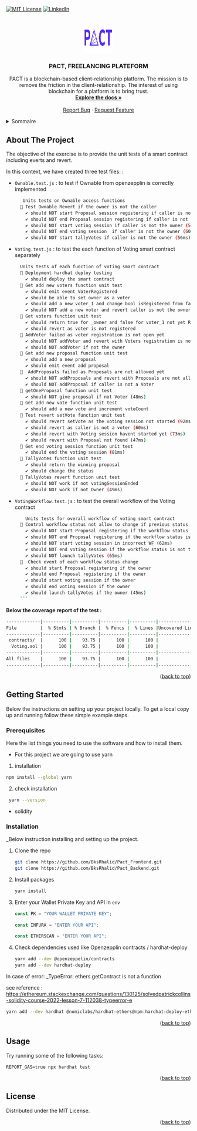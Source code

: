 <a name="readme-top"></a>

[![MIT License][license-shield]][license-url]
[![LinkedIn][linkedin-shield]][linkedin-url]

<!-- PROJECT LOGO -->
<br />
<div align="center">
  <a href="https://github.com/BksRhalid/">
    <img src="public/img/pactLogo.png" alt="Logo" width="80" height="80">
  </a>

  <h3 align="center">PACT, FREELANCING PLATEFORM</h3>

  <p align="center">
    PACT is a blockchain-based client-relationship platform. The mission is to remove the friction in the client-relationship. The interest of using blockchain for a platform is to bring trust.
    <br />
    <a href="https://github.com/BksRhalid/Pact_Frontend.git"><strong>Explore the docs »</strong></a>
    <br />
    <br />
    <a href="https://github.com/BksRhalid/Pact_Frontend.git/issues">Report Bug</a>
    ·
    <a href="https://github.com/BksRhalid/Pact_Frontend.git/features">Request Feature</a>
  </p>
</div>

<!-- TABLE OF CONTENTS -->
<details>
  <summary>Sommaire</summary>
  <ol>
    <li>
      <a href="#about-the-project">About The Project</a>
    </li>
    <li>
      <a href="#getting-started">Getting Started</a>
      <ul>
        <li><a href="#prerequisites">Prerequisites</a></li>
        <li><a href="#installation">Installation</a></li>
      </ul>
    </li>
    <li><a href="#usage">Usage</a></li>
    <li><a href="#contributing">Contributing</a></li>
    <li><a href="#license">License</a></li>
    <li><a href="#acknowledgments">Acknowledgments</a></li>
  </ol>
</details>

<!-- ABOUT THE PROJECT -->

## About The Project

<!-- [![Product Name Screen Shot][product-screenshot]](https://example.com) -->

The objective of the exercise is to provide the unit tests of a smart contract including everts and revert.

In this context, we have created three test files: :

- `Ownable.test.js` : to test if Ownable from openzepplin is correctly implemented
  <br>
  ```sh
     Units tests on Ownable access functions
    🔎 Test Ownable Revert if the owner is not the caller
      ✔ should NOT start Proposal session registering if caller is not the owner (58ms)
      ✔ should NOT end Proposal session registering if caller is not the owner (46ms)
      ✔ should NOT start voting session if caller is not the owner (50ms)
      ✔ should NOT end voting session  if caller is not the owner (60ms)
      ✔ should NOT start tallyVotes if caller is not the owner (56ms)
  ```
- `Voting.test.js` : to test the each function of Voting smart contract separately
  <br>

  ```sh
    Units tests of each function of voting smart contract
    🔎 Deployment hardhat deploy testing
      ✔ should deploy the smart contract
    🔎 Get add new voters function unit test
      ✔ should emit event VoterRegistered
      ✔ should be able to set owner as a voter
      ✔ should add a new voter_1 and change bool isRegistered from false to true (40ms)
      ✔ should NOT add a new voter and revert caller is not the owner
    🔎 Get voters function unit test
      ✔ should return true for _owner and false for voter_1 not yet Registered
      ✔ should revert as voter is not registered
    🔎 AddVoter failed as voter registration is not open yet
      ✔ should NOT addVoter and revert with Voters registration is not open yet (95ms)
      ✔ should NOT addVoter if not the owner
    🔎 Get add new proposal function unit test
      ✔ should add a new proposal
      ✔ should emit event add proposal
    🔎  AddProposals failed as Proposals are not allowed yet
      ✔ should NOT addProposals and revert with Proposals are not allowed yet (109ms)
      ✔ should NOT addProposal if caller is not a Voter
    🔎 getOneProposal function unit test
      ✔ should NOT give proposal if not Voter (48ms)
    🔎 Get add new vote function unit test
      ✔ should add a new vote and increment voteCount
    🔎 Test revert setVote function unit test
      ✔ should revert setVote as the voting session not started (92ms)
      ✔ should revert as caller is not a voter (60ms)
      ✔ should revert with Voting session havent started yet (73ms)
      ✔ should revert with Proposal not found (47ms)
    🔎 Get end voting session function unit test
      ✔ should end the voting session (81ms)
    🔎 TallyVotes function unit test
      ✔ should return the winning proposal
      ✔ should change the status
    🔎 TallyVotes revert function unit test
      ✔ should NOT work if not votingSessionEnded
      ✔ should NOT work if not Owner (49ms)
  ```

- `VotingWorkflow.test.js` : to test the overall workflow of the Voting contract
  <br>
  ````sh
      Units tests for overall workflow of voting smart contract
    🔎 Control workflow status not allow to change if previous status is NOT correct
      ✔ should NOT start Proposal registering if the workflow status is not the expected one (67ms)
      ✔ should NOT end Proposal registering if the workflow status is not the expected one (63ms)
      ✔ should NOT start voting session in incorrect WF (62ms)
      ✔ should NOT end voting session if the workflow status is not the expected one (58ms)
      ✔ should NOT launch tallyVotes (65ms)
    🔎  Check event of each workflow status change
      ✔ should start Proposal registering if the owner
      ✔ should end Proposal registering if the owner
      ✔ should start voting session if the owner
      ✔ should end voting session if the owner
      ✔ should launch tallyVotes if the owner (45ms)
    ```
  ````

<strong> Below the coverage report of the test :</strong>

```sh
-------------|----------|----------|----------|----------|----------------|
File         |  % Stmts | % Branch |  % Funcs |  % Lines |Uncovered Lines |
-------------|----------|----------|----------|----------|----------------|
 contracts/  |      100 |    93.75 |      100 |      100 |                |
  Voting.sol |      100 |    93.75 |      100 |      100 |                |
-------------|----------|----------|----------|----------|----------------|
All files    |      100 |    93.75 |      100 |      100 |                |
-------------|----------|----------|----------|----------|----------------|
```

<p align="right">(<a href="#readme-top">back to top</a>)</p>

<!-- GETTING STARTED -->

## Getting Started

Below the instructions on setting up your project locally. To get a local copy up and running follow these simple example steps.

### Prerequisites

Here the list things you need to use the software and how to install them.

- For this project we are going to use yarn

1.  installation

```sh
npm install --global yarn
```

2. check installation

```sh
 yarn --version
```

- solidity

### Installation

\_Below instruction installing and setting up the project.

1. Clone the repo
   ```sh
   git clone https://github.com/BksRhalid/Pact_Frontend.git
   git clone https://github.com/BksRhalid/Pact_Backend.git

   ```
2. Install packages

   ```sh
   yarn install
   ```

3. Enter your Wallet Private Key and API in `env`

   ```js
   const PK = "YOUR WALLET PRIVATE KEY";
   ```

   ```js
   const INFURA = "ENTER YOUR API";
   ```

   ```js
   const ETHERSCAN = "ENTER YOUR API";
   ```

4. Check dependencies used like Openzepplin contracts / hardhat-deploy

   ```sh
   yarn add --dev @openzeppelin/contracts
   yarn add --dev hardhat-deploy
   ```

In case of error:
\_TypeError: ethers.getContract is not a function

see reference : https://ethereum.stackexchange.com/questions/130125/solvedpatrickcollins-solidity-course-2022-lesson-7-112038-typeerror-e

```sh
yarn add --dev hardhat @nomiclabs/hardhat-ethers@npm:hardhat-deploy-ethers ethers
```

<p align="right">(<a href="#readme-top">back to top</a>)</p>

<!-- USAGE EXAMPLES -->

## Usage

Try running some of the following tasks:

```shell
REPORT_GAS=true npx hardhat test
```

<p align="right">(<a href="#readme-top">back to top</a>)</p>

<!-- LICENSE -->

## License

Distributed under the MIT License.

<p align="right">(<a href="#readme-top">back to top</a>)</p>

<!-- MARKDOWN LINKS & IMAGES -->
<!-- https://www.markdownguide.org/basic-syntax/#reference-style-links -->

[contributors-shield]: https://img.shields.io/github/contributors/othneildrew/Best-README-Template.svg?style=for-the-badge
[contributors-url]: https://github.com/othneildrew/Best-README-Template/graphs/contributors
[forks-shield]: https://img.shields.io/github/forks/othneildrew/Best-README-Template.svg?style=for-the-badge
[forks-url]: https://github.com/othneildrew/Best-README-Template/network/members
[stars-shield]: https://img.shields.io/github/stars/othneildrew/Best-README-Template.svg?style=for-the-badge
[stars-url]: https://github.com/othneildrew/Best-README-Template/stargazers
[issues-shield]: https://img.shields.io/github/issues/othneildrew/Best-README-Template.svg?style=for-the-badge
[issues-url]: https://github.com/othneildrew/Best-README-Template/issues
[license-shield]: https://img.shields.io/github/license/othneildrew/Best-README-Template.svg?style=for-the-badge
[license-url]: https://github.com/othneildrew/Best-README-Template/blob/master/LICENSE.txt
[linkedin-shield]: https://img.shields.io/badge/-LinkedIn-black.svg?style=for-the-badge&logo=linkedin&colorB=555
[linkedin-url]: https://linkedin.com/in/rhalid
[product-screenshot]: images/screenshot.png
[next.js]: https://img.shields.io/badge/next.js-000000?style=for-the-badge&logo=nextdotjs&logoColor=white
[next-url]: https://nextjs.org/
[react.js]: https://img.shields.io/badge/React-20232A?style=for-the-badge&logo=react&logoColor=61DAFB
[react-url]: https://reactjs.org/
[vue.js]: https://img.shields.io/badge/Vue.js-35495E?style=for-the-badge&logo=vuedotjs&logoColor=4FC08D
[vue-url]: https://vuejs.org/
[angular.io]: https://img.shields.io/badge/Angular-DD0031?style=for-the-badge&logo=angular&logoColor=white
[angular-url]: https://angular.io/
[svelte.dev]: https://img.shields.io/badge/Svelte-4A4A55?style=for-the-badge&logo=svelte&logoColor=FF3E00
[svelte-url]: https://svelte.dev/
[laravel.com]: https://img.shields.io/badge/Laravel-FF2D20?style=for-the-badge&logo=laravel&logoColor=white
[laravel-url]: https://laravel.com
[bootstrap.com]: https://img.shields.io/badge/Bootstrap-563D7C?style=for-the-badge&logo=bootstrap&logoColor=white
[bootstrap-url]: https://getbootstrap.com
[jquery.com]: https://img.shields.io/badge/jQuery-0769AD?style=for-the-badge&logo=jquery&logoColor=white
[jquery-url]: https://jquery.com
[readme-top]: #readme-top

```

```
